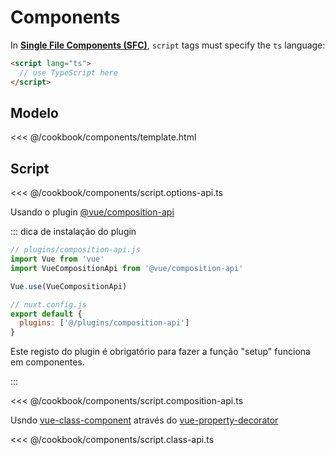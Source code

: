 # Components

In [**Single File Components (SFC)**](https://vuejs.org/v2/guide/single-file-components.html), `script` tags must specify the `ts` language:
```html
<script lang="ts">
  // use TypeScript here
</script>
```

## Modelo

<<< @/cookbook/components/template.html

## Script


<tabs :options="{ useUrlFragment: false }">
  <tab name="Options API">  

<<< @/cookbook/components/script.options-api.ts

  </tab>
  <tab name="Composition API">

Usando o plugin [@vue/composition-api](https://github.com/vuejs/composition-api) 

::: dica de instalação do plugin

```js
// plugins/composition-api.js
import Vue from 'vue'
import VueCompositionApi from '@vue/composition-api'

Vue.use(VueCompositionApi)
```

```js
// nuxt.config.js
export default {
  plugins: ['@/plugins/composition-api']
}
```

Este registo do plugin é obrigatório para fazer a função "setup" funciona em componentes.

:::

<<< @/cookbook/components/script.composition-api.ts

  </tab>
  <tab name="Class API">  

Usndo [vue-class-component](https://github.com/vuejs/vue-class-component) através do [vue-property-decorator](https://github.com/kaorun343/vue-property-decorator)

<<< @/cookbook/components/script.class-api.ts

  </tab>
</tabs>

